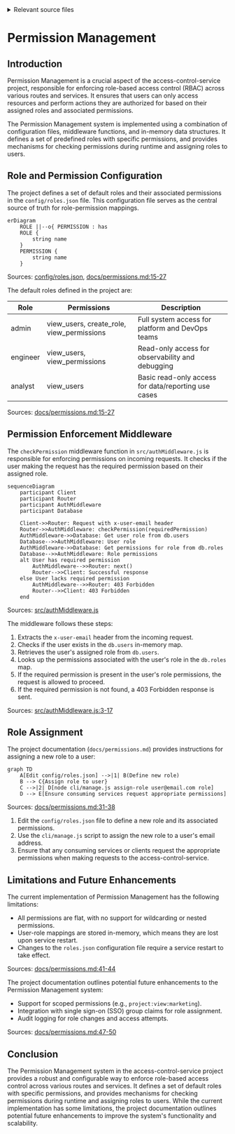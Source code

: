 <details>
<summary>Relevant source files</summary>

The following files were used as context for generating this wiki page:

- [config/roles.json](https://github.com/agattani123/access-control-service/blob/main/config/roles.json)
- [src/authMiddleware.js](https://github.com/agattani123/access-control-service/blob/main/src/authMiddleware.js)
- [docs/permissions.md](https://github.com/agattani123/access-control-service/blob/main/docs/permissions.md)

</details>

# Permission Management

## Introduction

Permission Management is a crucial aspect of the access-control-service project, responsible for enforcing role-based access control (RBAC) across various routes and services. It ensures that users can only access resources and perform actions they are authorized for based on their assigned roles and associated permissions.

The Permission Management system is implemented using a combination of configuration files, middleware functions, and in-memory data structures. It defines a set of predefined roles with specific permissions, and provides mechanisms for checking permissions during runtime and assigning roles to users.

## Role and Permission Configuration

The project defines a set of default roles and their associated permissions in the `config/roles.json` file. This configuration file serves as the central source of truth for role-permission mappings.

```mermaid
erDiagram
    ROLE ||--o{ PERMISSION : has
    ROLE {
        string name
    }
    PERMISSION {
        string name
    }
```

Sources: [config/roles.json](https://github.com/agattani123/access-control-service/blob/main/config/roles.json), [docs/permissions.md:15-27](https://github.com/agattani123/access-control-service/blob/main/docs/permissions.md#L15-L27)

The default roles defined in the project are:

| Role     | Permissions                                  | Description                                    |
|----------|-----------------------------------------------|------------------------------------------------|
| admin    | view_users, create_role, view_permissions    | Full system access for platform and DevOps teams |
| engineer | view_users, view_permissions                 | Read-only access for observability and debugging |
| analyst  | view_users                                    | Basic read-only access for data/reporting use cases |

Sources: [docs/permissions.md:15-27](https://github.com/agattani123/access-control-service/blob/main/docs/permissions.md#L15-L27)

## Permission Enforcement Middleware

The `checkPermission` middleware function in `src/authMiddleware.js` is responsible for enforcing permissions on incoming requests. It checks if the user making the request has the required permission based on their assigned role.

```mermaid
sequenceDiagram
    participant Client
    participant Router
    participant AuthMiddleware
    participant Database

    Client->>Router: Request with x-user-email header
    Router->>AuthMiddleware: checkPermission(requiredPermission)
    AuthMiddleware->>Database: Get user role from db.users
    Database-->>AuthMiddleware: User role
    AuthMiddleware->>Database: Get permissions for role from db.roles
    Database-->>AuthMiddleware: Role permissions
    alt User has required permission
        AuthMiddleware-->>Router: next()
        Router-->>Client: Successful response
    else User lacks required permission
        AuthMiddleware-->>Router: 403 Forbidden
        Router-->>Client: 403 Forbidden
    end
```

Sources: [src/authMiddleware.js](https://github.com/agattani123/access-control-service/blob/main/src/authMiddleware.js)

The middleware follows these steps:

1. Extracts the `x-user-email` header from the incoming request.
2. Checks if the user exists in the `db.users` in-memory map.
3. Retrieves the user's assigned role from `db.users`.
4. Looks up the permissions associated with the user's role in the `db.roles` map.
5. If the required permission is present in the user's role permissions, the request is allowed to proceed.
6. If the required permission is not found, a 403 Forbidden response is sent.

Sources: [src/authMiddleware.js:3-17](https://github.com/agattani123/access-control-service/blob/main/src/authMiddleware.js#L3-L17)

## Role Assignment

The project documentation (`docs/permissions.md`) provides instructions for assigning a new role to a user:

```mermaid
graph TD
    A[Edit config/roles.json] -->|1| B(Define new role)
    B --> C{Assign role to user}
    C -->|2| D[node cli/manage.js assign-role user@email.com role]
    D --> E[Ensure consuming services request appropriate permissions]
```

Sources: [docs/permissions.md:31-38](https://github.com/agattani123/access-control-service/blob/main/docs/permissions.md#L31-L38)

1. Edit the `config/roles.json` file to define a new role and its associated permissions.
2. Use the `cli/manage.js` script to assign the new role to a user's email address.
3. Ensure that any consuming services or clients request the appropriate permissions when making requests to the access-control-service.

## Limitations and Future Enhancements

The current implementation of Permission Management has the following limitations:

- All permissions are flat, with no support for wildcarding or nested permissions.
- User-role mappings are stored in-memory, which means they are lost upon service restart.
- Changes to the `roles.json` configuration file require a service restart to take effect.

Sources: [docs/permissions.md:41-44](https://github.com/agattani123/access-control-service/blob/main/docs/permissions.md#L41-L44)

The project documentation outlines potential future enhancements to the Permission Management system:

- Support for scoped permissions (e.g., `project:view:marketing`).
- Integration with single sign-on (SSO) group claims for role assignment.
- Audit logging for role changes and access attempts.

Sources: [docs/permissions.md:47-50](https://github.com/agattani123/access-control-service/blob/main/docs/permissions.md#L47-L50)

## Conclusion

The Permission Management system in the access-control-service project provides a robust and configurable way to enforce role-based access control across various routes and services. It defines a set of default roles with specific permissions, and provides mechanisms for checking permissions during runtime and assigning roles to users. While the current implementation has some limitations, the project documentation outlines potential future enhancements to improve the system's functionality and scalability.